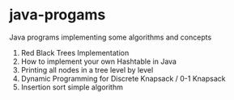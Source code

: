 # java-progams
Java programs implementing some algorithms and concepts


1. Red Black Trees Implementation
2. How to implement your own Hashtable in Java
3. Printing all nodes in a tree level by level
4. Dynamic Programming for Discrete Knapsack / 0-1 Knapsack
5. Insertion sort simple algorithm
